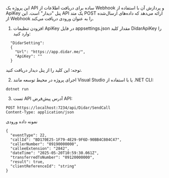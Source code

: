 این پروژه یک API ساده برای دریافت اطلاعات از Webhook و پردازش آن با استفاده از ApiKey پنل "دیدار" است. این API یک متد POST ارائه می‌دهد که داده‌های ارسال‌شده از Webhook را به عنوان ورودی دریافت می‌کند.

1. افزودن تنظیمات ApiKey
در فایل appsettings.json مقدار کلید DidarApiKey را وارد کنید:
```
  "DidarSetting":
  {
    "Url": "https://app.didar.me/",
    "ApiKey": ""
  }
```
توجه: این کلید را از پنل دیدار دریافت کنید.


2. اجرای پروژه
در محیط توسعه مانند Visual Studio یا با استفاده از .NET CLI:
```
dotnet run
```

3. تست API
آدرس پیش‌فرض API:
```
POST https://localhost:7234/api/Didar/SendCall
Content-Type: application/json
```
نمونه داده ورودی
```
{
  "eventType": 22,
  "callId": "BD170E25-1F79-4E29-9F6D-90BB4C804C47",
  "callerNumber": "09190000000",
  "calleeExtension": "2842",
  "dateTime": "2025-05-20T10:59:30.061Z",
  "transferredToNumber": "09120000000",
  "result": true,
  "clientReferenceId": "string"
}
```
